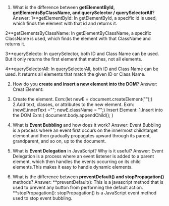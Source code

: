 
1. What is the difference between **getElementById, getElementsByClassName, and querySelector / querySelectorAll**?
Answer: 
1**getElementById: In getElementById, a specific id is used, which finds the element with that id and returns it.

2**getElementsByClassName: In getElementByClassName, a specific ClassName is used, which finds the element with that ClassName and returns it.

3**querySelecto: In querySelector, both ID and Class Name can be used. But it only returns the first element that matches, not all elements.

4**querySelectorAll:  In querySelectorAll, both ID and Class Name can be used. It returns all elements that match the given ID or Class Name.


2. How do you **create and insert a new element into the DOM**?
Answer:
Creat Element:
1. Create the element. Exm:(let newE = document.createElement("");)
2.Add text, classes, or attributes to the new element.
    Exm:(newE.innerText ="";
        newE.className = "";)
Insert Element:
1.Insert into the DOM
  Exm:( document.body.appendChild(); )

3. What is **Event Bubbling** and how does it work?
Answer: Event Bubbling is a process where an event first occurs on the innermost child/target element and then gradually propagates upward through its parent, grandparent, and so on, up to the document.

4. What is **Event Delegation** in JavaScript? Why is it useful?
Answer: Event Delegation is a process where an event listener is added to a parent element, which then handles the events occurring on its child elements.This makes it easy to handle dynamic elements.

5. What is the difference between **preventDefault() and stopPropagation()** methods?
Answer: **preventDefault(): This is a javascript method that is used to prevent any button from performing the default action. 
**stopPropagation(): stopPropagation() is a JavaScript event method used to stop event bubbling.